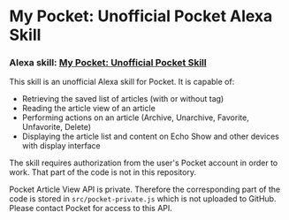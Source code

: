 # My Pocket: Unofficial Pocket Alexa Skill

### Alexa skill: [My Pocket: Unofficial Pocket Skill](https://www.amazon.com/My-Pocket-Unofficial-Skill/dp/B071KZFKLM)

This skill is an unofficial Alexa skill for Pocket. It is capable of:
* Retrieving the saved list of articles (with or without tag)
* Reading the article view of an article
* Performing actions on an article (Archive, Unarchive, Favorite, Unfavorite, Delete)
* Displaying the article list and content on Echo Show and other devices with display interface

The skill requires authorization from the user's Pocket account in order to work. That part of the code is not in this repository.

Pocket Article View API is private. Therefore the corresponding part of the code is stored in `src/pocket-private.js` which is not uploaded to GitHub. Please contact Pocket for access to this API.